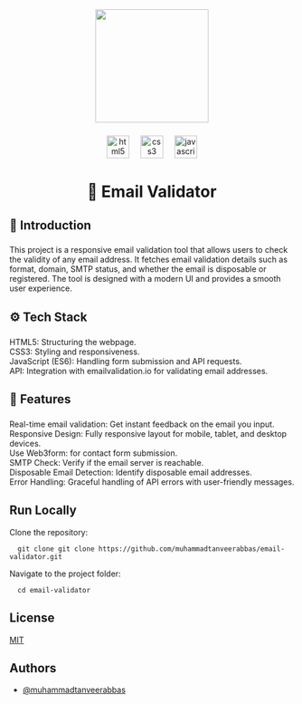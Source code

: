 <div align="center">
  <img height="200" src="https://i.postimg.cc/dVYyFrC0/Email-Validator.jpg"  />
</div>

###

<div align="center">
  <img src="https://img.shields.io/badge/HTML5-E34F26?logo=html5&logoColor=white&style=for-the-badge" height="40" alt="html5 logo"  />
  <img width="12" />
  <img src="https://img.shields.io/badge/CSS3-1572B6?logo=css3&logoColor=white&style=for-the-badge" height="40" alt="css3 logo"  />
  <img width="12" />
  <img src="https://img.shields.io/badge/JavaScript-F7DF1E?logo=javascript&logoColor=black&style=for-the-badge" height="40" alt="javascript logo"  />
</div>

###

<h1 align="center">📧 Email Validator</h1>

###

<h2 align="left">🤖 Introduction</h2>

###

<p align="left">This project is a responsive email validation tool that allows users to check the validity of any email address. It fetches email validation details such as format, domain, SMTP status, and whether the email is disposable or registered. The tool is designed with a modern UI and provides a smooth user experience.</p>

###

<h2 align="left">⚙️ Tech Stack</h2>

###

<p align="left">HTML5: Structuring the webpage.<br>CSS3: Styling and responsiveness.<br>JavaScript (ES6): Handling form submission and API requests.<br>API: Integration with emailvalidation.io for validating email addresses.</p>

###

<h2 align="left">🔋 Features</h2>

###

<p align="left">Real-time email validation: Get instant feedback on the email you input.<br>Responsive Design: Fully responsive layout for mobile, tablet, and desktop devices.<br>Use Web3form: for contact form submission.<br>SMTP Check: Verify if the email server is reachable.<br>Disposable Email Detection: Identify disposable email addresses.<br>Error Handling: Graceful handling of API errors with user-friendly messages.</p>

###

## Run Locally

Clone the repository:

```npm
  git clone git clone https://github.com/muhammadtanveerabbas/email-validator.git

```

Navigate to the project folder:

```npm
  cd email-validator
```



## License

[MIT](https://choosealicense.com/licenses/mit/)


## Authors

- [@muhammadtanveerabbas](https://github.com/MuhammadTanveerAbbas)
